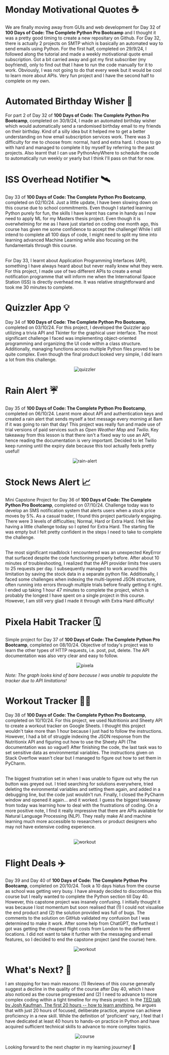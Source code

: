 # Monday Motivational Quotes ☕️ #

We are finally moving away from GUIs and web development for Day 32 of <b>100 Days of Code: The Complete Python Pro Bootcamp</b> and I thought it was a pretty good timing to create a new repositary on Github. For Day 32, there is actually 2 projects on SMTP which is basically an automated way to send emails using Python. For the first half, completed on 29/9/24, I followed along the tutorial and made a weekly motivational quote email subscription. Got a bit carried away and got my first subscriber (my boyfriend), only to find out that I have to run the code manually for it to work. Obviously, I was not going to do that every week but it would be cool to learn more about APIs. Very fun project and I have the second half to complete on my own.

# Automated Birthday Wisher 🎂 #

For part 2 of Day 32 of <b>100 Days of Code: The Complete Python Pro Bootcamp</b>, completed on 30/9/24, I made an automated birthday wisher which would automatically send a randomised birthday email to my friends on their birthday. Kind of a silly idea but it helped me to get a better understanding on how email subscription services work. There was 3 difficulty for me to choose from: normal, hard and extra hard. I chose to go with hard and managed to complete it by myself by referring to the past projects. Also learnt that I can use PythonAnyWhere to schedule the code to automatically run weekly or yearly but I think I'll pass on that for now.

# ISS Overhead Notifier 🛰 #

Day 33 of <b>100 Days of Code: The Complete Python Pro Bootcamp</b>, completed on 02/10/24. Just a little update, I have been slowing down on this course due to school commitments. Even though I started learning Python purely for fun, the skills I have learnt has came in handy as I now need to apply ML for my Masters thesis project. Even though it is overwhelming for me as I have just started on coding one month ago, this course has given me some confidence to accept the challenge! While I still intend to complete all 100 days of code, I might need to split my time into learning advanced Machine Learning while also focusing on the fundamentals through this course.<br><br>

For Day 33, I learnt about Application Programming Interfaces (API), something I have always heard about but never really knew what they were. For this project, I made use of two different APIs to create a email notification programme that will inform me when the International Space Station (ISS) is directly overhead me. It was relative straightforward and took me 30 minutes to complete.

# Quizzler App 💡 #

Day 34 of <b>100 Days of Code: The Complete Python Pro Bootcamp</b>, completed on 03/10/24. For this project, I developed the Quizzler app utilizing a trivia API and Tkinter for the graphical user interface. The most significant challenge I faced was implementing object-oriented programming and organizing the UI code within a class structure. Additionally, managing functions across multiple Python files proved to be quite complex. Even though the final product looked very simple, I did learn a lot from this challenge.

<div align="center">
  <img src="https://github.com/user-attachments/assets/8174950c-6959-4942-ad74-8d1f35d8e3e8" alt="quizzler" />
</div>

# Rain Alert ☔️ #

Day 35 of <b>100 Days of Code: The Complete Python Pro Bootcamp</b>, completed on 06/10/24. Learnt more about API and authentication keys and created a rain alert that sends myself a text message every morning at 8am if it was going to rain that day! This project was really fun and made use of trial versions of paid services such as <i>Open Weather Map</i> and <i>Twilio</i>. Key takeaway from this lesson is that there isn't a fixed way to use an API, hence reading the documentation is very important. Decided to let Twilio keep running until the expiry date because this tool actually feels pretty useful!

<div align="center">
  <img src="https://github.com/user-attachments/assets/dce19a3e-3089-49d0-be7f-0c0a09ee3874" alt="rain-alert" />
</div>

# Stock News Alert 📈 #

Mini Capstone Project for Day 36 of <b>100 Days of Code: The Complete Python Pro Bootcamp</b>, completed on 07/10/24. Challenge today was to develop an SMS notification system that alerts users when a stock price moves by 5%. As a casual trader, I found this project particularly engaging. There were 3 levels of difficulties; Normal, Hard or Extra Hard. I felt like having a little challenge today so I opted for Extra Hard. The starting file was empty but I felt pretty confident in the steps I need to take to complete the challenge. <br><br>

The most significant roadblock I encountered was an unexpected KeyError that surfaced despite the code functioning properly before. After about 10 minutes of troubleshooting, I realized that the API provider limits free users to 25 requests per day. I subsequently managed to work around this limitation by saving the stock data in a separate python file. Additionally, I faced some challenges when indexing the multi-layered JSON structure, often running into errors through multiple trials before finally getting it right. I ended up taking 1 hour 47 minutes to complete the project, which is probably the longest I have spent on a single project in this course. However, I am still very glad I made it through with Extra Hard difficulty!

# Pixela Habit Tracker 🗓 #

Simple project for Day 37 of <b>100 Days of Code: The Complete Python Pro Bootcamp</b>, completed on 08/10/24. Objective of today's project was to learn the other types of HTTP requests, i.e. post, put, delete. The API documentation was also very clear and easy to follow. 

<div align="center">
  <img src="https://github.com/user-attachments/assets/3b328494-8efd-40d3-9f81-2c74addecb82" alt="pixela" />
</div>

<i>Note: The graph looks kind of bare because I was unable to populate the tracker due to API limitations!</i>

# Workout Tracker 🏃‍♀ #

Day 38 of <b>100 Days of Code: The Complete Python Pro Bootcamp</b>, completed on 10/10/24. For this project, we used Nutritionix and Sheety API to create a workout tracker on Google Sheets. I thought this project wouldn't take more than 1 hour because I just had to follow the instructions. However, I had a bit of struggle indexing the JSON response from the Nutritionix API and figuring out how to use the Sheety API (The documentation was so vague!) After finishing the code, the last task was to set sensitive data as environmental variables. The instructions given on Stack Overflow wasn't clear but I managed to figure out how to set them in PyCharm. <br><br>

The biggest frustration set in when I was unable to figure out why the run button was greyed out. I tried searching for solutions everywhere, tried deleting the evironmental variables and setting them again, and added in a debugging line, but the code just wouldn't run. Finally, I closed the PyCharm window and opened it again... and it worked. I guess the biggest takeaway from today was learning how to deal with the frustrations of coding. On a more positive note, I find it really impressive that there are APIs available for Natural Language Processing (NLP). They really make AI and machine learning much more accessible to researchers or product designers who may not have extensive coding experience.<br><br>

<div align="center">
  <img src="https://github.com/user-attachments/assets/e1177608-f6ef-4125-844b-6ed969adc30c" alt="workout" />
</div>

# Flight Deals ✈️ #

Day 39 and Day 40 of <b>100 Days of Code: The Complete Python Pro Bootcamp</b>, completed on 20/10/24. Took a 10 days hiatus from the course as school was getting very busy. I have already decided to discontinue this course but I really wanted to complete the Python section till Day 40. However, this capstone project was insanely confusing. I initially thought it was because I lost momentum but soon realised that (1) I could not visualise the end product and (2) the solution provided was full of bugs. The comments to the solution on GitHub validated my confusion but I was determined to make it work. After some help from ChatGPT, the furthest I got was getting the cheapest flight costs from London to the different locations. I did not want to take it further with the messaging and email features, so I decided to end the capstone project (and the course) here.

<div align="center">
  <img src="https://github.com/user-attachments/assets/f89bfc7e-4d7d-437b-af59-15ab87e21848" alt="workout" />
</div>

# What's Next? 👀 #

I am stopping for two main reasons: (1) Reviews of this course generally suggest a decline in the quality of the course after Day 40, which I have also noticed as the course progressed and (2) I need to advance to more complex coding within a tight timeline for my thesis project. In the <a href="https://www.youtube.com/watch?v=5MgBikgcWnY">TED talk by Josh Kaufman, The first 20 hours -- how to learn anything</a>, he argues that with just 20 hours of focused, deliberate practice, anyone can achieve proficiency in a new skill. While the definition of 'proficient' vary, I feel that I have dedicated at least 40 hours to hands-on practice in Python and have acquired sufficient technical skills to advance to more complex topics.<br>

<div align="center">
  <img src="https://github.com/user-attachments/assets/f373e4b4-5f6d-4ba5-9f49-c7382b34fe86" alt="course" />
</div>
<br>
Looking forward to the next chapter in my learning jouurney! 👋



